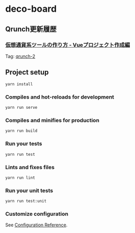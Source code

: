 # deco-board

## Qrunch更新履歴
### [仮想通貨系ツールの作り方 - Vueプロジェクト作成編](https://joetheace107.qrunch.io/entries/dOXXJN4aPd4X8ZDQ)
Tag: [qrunch-2](https://github.com/joetheace107/deco-board/tree/qrunch-2)

## Project setup
```
yarn install
```

### Compiles and hot-reloads for development
```
yarn run serve
```

### Compiles and minifies for production
```
yarn run build
```

### Run your tests
```
yarn run test
```

### Lints and fixes files
```
yarn run lint
```

### Run your unit tests
```
yarn run test:unit
```

### Customize configuration
See [Configuration Reference](https://cli.vuejs.org/config/).
